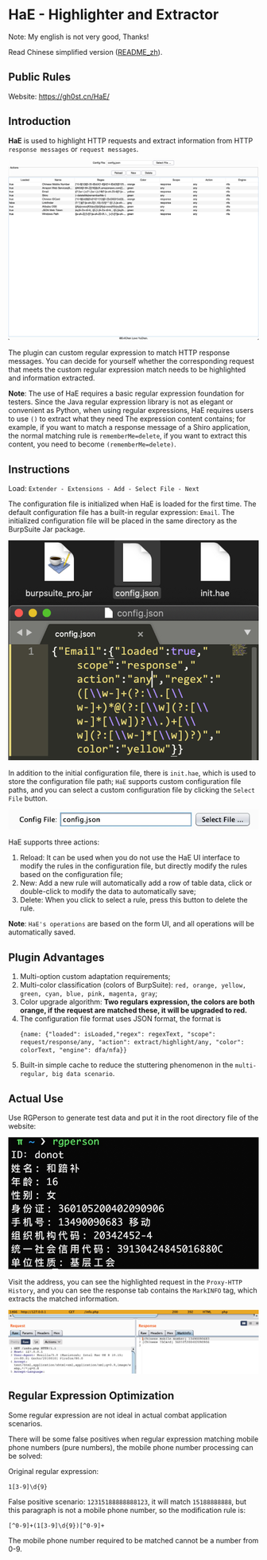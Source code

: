 # HaE - Highlighter and Extractor

Note: My english is not very good, Thanks!

Read Chinese simplified version ([README_zh](README_zh.md)).

## Public Rules

Website: https://gh0st.cn/HaE/

## Introduction

**HaE** is used to highlight HTTP requests and extract information from HTTP `response messages` or `request messages`.

![-w1070](images/16000706401522.jpg)

The plugin can custom regular expression to match HTTP response messages. You can decide for yourself whether the corresponding request that meets the custom regular expression match needs to be highlighted and information extracted.

**Note**: The use of HaE requires a basic regular expression foundation for testers. Since the Java regular expression library is not as elegant or convenient as Python, when using regular expressions, HaE requires users to use `()` to extract what they need The expression content contains; for example, if you want to match a response message of a Shiro application, the normal matching rule is `rememberMe=delete`, if you want to extract this content, you need to become `(rememberMe=delete)`.

## Instructions

Load: `Extender - Extensions - Add - Select File - Next`

The configuration file is initialized when HaE is loaded for the first time. The default configuration file has a built-in regular expression: `Email`. The initialized configuration file will be placed in the same directory as the BurpSuite Jar package.

![-w330](images/16000708493657.jpg)

In addition to the initial configuration file, there is `init.hae`, which is used to store the configuration file path; `HaE` supports custom configuration file paths, and you can select a custom configuration file by clicking the `Select File` button.

![-w477](images/16000710069404.jpg)

HaE supports three actions:

1. Reload: It can be used when you do not use the HaE UI interface to modify the rules in the configuration file, but directly modify the rules based on the configuration file;
2. New: Add a new rule will automatically add a row of table data, click or double-click to modify the data to automatically save;
3. Delete: When you click to select a rule, press this button to delete the rule.

**Note**: `HaE's operations` are based on the form UI, and all operations will be automatically saved.

## Plugin Advantages

1. Multi-option custom adaptation requirements;
2. Multi-color classification (colors of BurpSuite): `red, orange, yellow, green, cyan, blue, pink, magenta, gray`;
3. Color upgrade algorithm: **Two regulars expression, the colors are both orange, if the request are matched these, it will be upgraded to red.**
4. The configuration file format uses JSON format, the format is
    ```
    {name: {"loaded": isLoaded,"regex": regexText, "scope": request/response/any, "action": extract/highlight/any, "color": colorText, "engine": dfa/nfa}}
    ```
5. Built-in simple cache to reduce the stuttering phenomenon in the `multi-regular, big data scenario`.

## Actual Use

Use RGPerson to generate test data and put it in the root directory file of the website:

![-w467](images/16000719723284.jpg)

Visit the address, you can see the highlighted request in the `Proxy-HTTP History`, and you can see the response tab contains the `MarkINFO` tag, which extracts the matched information.

![-w1047](images/16000720732854.jpg)


## Regular Expression Optimization

Some regular expression are not ideal in actual combat application scenarios.

There will be some false positives when regular expression matching mobile phone numbers (pure numbers), the mobile phone number processing can be solved:

Original regular expression: 

```
1[3-9]\d{9}
```

False positive scenario: `12315188888888123`, it will match `15188888888`, but this paragraph is not a mobile phone number, so the modification rule is:

```
[^0-9]+(1[3-9]\d{9})[^0-9]+
```

The mobile phone number required to be matched cannot be a number from 0-9.


